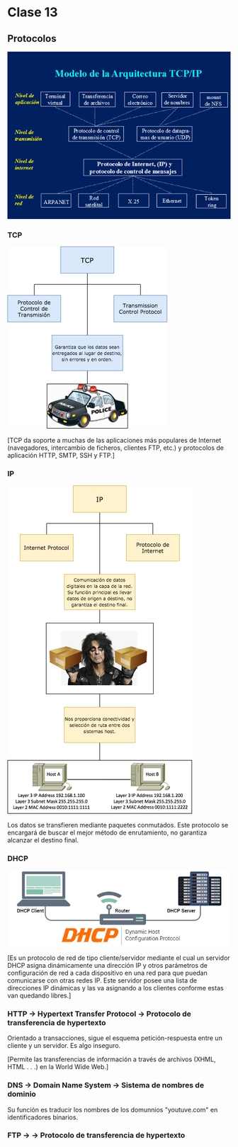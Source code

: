 # Clase 13

## Protocolos

![protocolos](tcp_ip.png)

### TCP

![TCP](tcp.png)

[TCP da soporte a muchas de las aplicaciones más populares de Internet (navegadores, intercambio de ficheros, clientes FTP, etc.) y protocolos de aplicación HTTP, SMTP, SSH y FTP.]

### IP

![IP](ip.png)

Los datos se transfieren mediante paquetes conmutados.
Este protocolo se encargará de buscar el mejor método de enrutamiento, no garantiza alcanzar el destino final.

### DHCP 

![DHCP](dhcp.jpeg)

[Es un protocolo de red de tipo cliente/servidor mediante el cual un servidor DHCP asigna dinámicamente una dirección IP y otros parámetros de configuración de red a cada dispositivo en una red para que puedan comunicarse con otras redes IP. Este servidor posee una lista de direcciones IP dinámicas y las va asignando a los clientes conforme estas van quedando libres.]

### HTTP -> Hypertext Transfer Protocol -> Protocolo de transferencia de hypertexto

Orientado a transacciones, sigue el esquema petición-respuesta entre un cliente y un servidor.
Es algo inseguro.

[Permite las transferencias de información a través de archivos (XHML, HTML . . .) en la World Wide Web.]

### DNS -> Domain Name System -> Sistema de nombres de dominio

Su función es traducir los nombres de los domunnios "youtuve.com" en identificadores binarios.

### FTP ->  -> Protocolo de transferencia de hypertexto